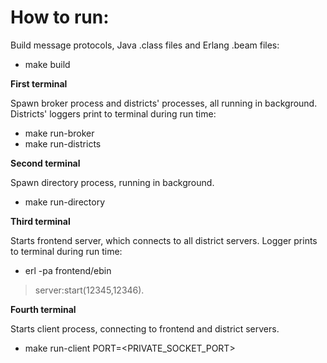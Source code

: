 # How to run:

Build message protocols, Java .class files and Erlang .beam files:
* make build

**First terminal**

Spawn broker process and districts' processes, all running in background.
Districts' loggers print to terminal during run time:
* make run-broker
* make run-districts

**Second terminal**

Spawn directory process, running in background.
* make run-directory

**Third terminal**

Starts frontend server, which connects to all district servers.
Logger prints to terminal during run time:
* erl -pa frontend/ebin
> server:start(12345,12346).

**Fourth terminal**

Starts client process, connecting to frontend and district servers.
* make run-client PORT=<PRIVATE_SOCKET_PORT>
